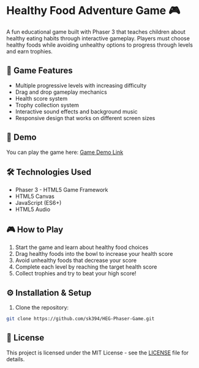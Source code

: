 # Healthy Food Adventure Game 🎮

A fun educational game built with Phaser 3 that teaches children about healthy eating habits through interactive gameplay. Players must choose healthy foods while avoiding unhealthy options to progress through levels and earn trophies.

## 🎯 Game Features

- Multiple progressive levels with increasing difficulty
- Drag and drop gameplay mechanics
- Health score system
- Trophy collection system
- Interactive sound effects and background music
- Responsive design that works on different screen sizes

## 🚀 Demo

You can play the game here: [Game Demo Link](https://sk394.github.io/HEG-Phaser-Game)

## 🛠️ Technologies Used

- Phaser 3 - HTML5 Game Framework
- HTML5 Canvas
- JavaScript (ES6+)
- HTML5 Audio

## 🎮 How to Play

1. Start the game and learn about healthy food choices
2. Drag healthy foods into the bowl to increase your health score
3. Avoid unhealthy foods that decrease your score
4. Complete each level by reaching the target health score
5. Collect trophies and try to beat your high score!

## ⚙️ Installation & Setup

1. Clone the repository:
```bash
git clone https://github.com/sk394/HEG-Phaser-Game.git
```

## 📝 License

This project is licensed under the MIT License - see the [LICENSE](LICENSE) file for details.
